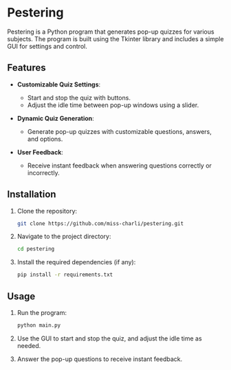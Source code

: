 # Pestering

Pestering is a Python program that generates pop-up quizzes for various subjects. The program is built using the Tkinter library and includes a simple GUI for settings and control.

## Features

- **Customizable Quiz Settings**:
  - Start and stop the quiz with buttons.
  - Adjust the idle time between pop-up windows using a slider.

- **Dynamic Quiz Generation**:
  - Generate pop-up quizzes with customizable questions, answers, and options.

- **User Feedback**:
  - Receive instant feedback when answering questions correctly or incorrectly.

## Installation

1. Clone the repository:
   ```sh
   git clone https://github.com/miss-charli/pestering.git
   ```

2. Navigate to the project directory:
   ```sh
   cd pestering
   ```

3. Install the required dependencies (if any):
   ```sh
   pip install -r requirements.txt
   ```

## Usage

1. Run the program:
   ```sh
   python main.py
   ```

2. Use the GUI to start and stop the quiz, and adjust the idle time as needed.

3. Answer the pop-up questions to receive instant feedback.
